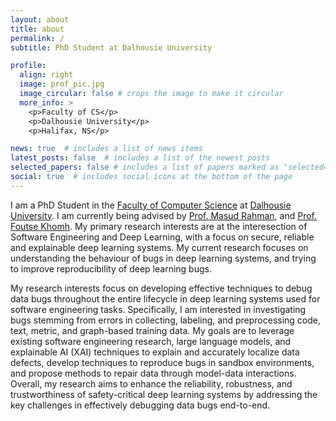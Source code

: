 ```yaml
---
layout: about
title: about
permalink: /
subtitle: PhD Student at Dalhousie University

profile:
  align: right
  image: prof_pic.jpg
  image_circular: false # crops the image to make it circular
  more_info: >
    <p>Faculty of CS</p>
    <p>Dalhousie University</p>
    <p>Halifax, NS</p>

news: true  # includes a list of news items
latest_posts: false  # includes a list of the newest posts
selected_papers: false # includes a list of papers marked as "selected={true}"
social: true  # includes social icons at the bottom of the page
---
```


I am a PhD Student in the [Faculty of Computer Science](https://www.dal.ca/faculty/computerscience.html) at [Dalhousie University](https://www.dal.ca/). I am currently being advised by [Prof. Masud Rahman](https://web.cs.dal.ca/~masud/), and [Prof. Foutse Khomh](http://www.khomh.net/). My primary research interests are at the interesection of Software Engineering and Deep Learning, with a focus on secure, reliable and explainable deep learning systems. My current research focuses on understanding the behaviour of bugs in deep learning systems, and trying to improve reproducibility of deep learning bugs.

My research interests focus on developing effective techniques to debug data bugs throughout the entire lifecycle in deep learning systems used for software engineering tasks. Specifically, I am interested in investigating bugs stemming from errors in collecting, labeling, and preprocessing code, text, metric, and graph-based training data. My goals are to leverage existing software engineering research, large language models, and explainable AI (XAI) techniques to explain and accurately localize data defects, develop techniques to reproduce bugs in sandbox environments, and propose methods to repair data through model-data interactions. Overall, my research aims to enhance the reliability, robustness, and trustworthiness of safety-critical deep learning systems by addressing the key challenges in effectively debugging data bugs end-to-end.